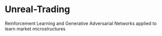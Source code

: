 # Unreal-Trading
Reinforcement Learning and Generative Adversarial Networks applied to learn market microstructures
